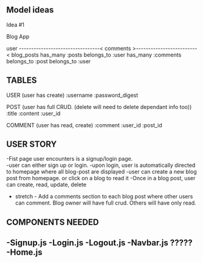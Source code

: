 ## Model ideas

Idea #1

Blog App

user ---------------------------------< comments >-------------------------< blog_posts 
has_many :posts                          belongs_to :user                     has_many :comments
                                         belongs_to :post                     belongs_to :user

## TABLES
USER (user has create)
    :username
    :password_digest

POST (user has full CRUD. (delete will need to delete dependant info too))
    :title
    :content
    :user_id

COMMENT (user has read, create)
    :comment
    :user_id
    :post_id

## USER STORY
-Fist page user encounters is a signup/login page.  
-user can either sign up or login.
-upon login, user is automatically directed to homepage where all blog-post are displayed
-user can create a new blog post from homepage. or click on a blog to read it
-Once in a blog post, user can create, read, update, delete

- stretch - Add a comments section to each blog post where other users can comment. Blog owner will have full crud.  Others will have only read.

## COMPONENTS NEEDED
-Signup.js
-Login.js
-Logout.js
-Navbar.js ?????
-Home.js
-